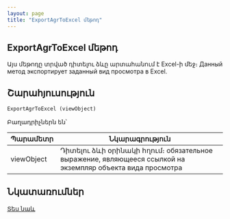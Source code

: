 ```yaml
---
layout: page
title: "ExportAgrToExcel մեթոդ"
---
```


## ExportAgrToExcel մեթոդ


Այս մեթոդը տրված դիտելու ձևը արտահանում է Excel-ի մեջ։ 
Данный метод экспортирует заданный вид просмотра в Excel.

## Շարահյուսություն

```vb
ExportAgrToExcel (viewObject)
```
Բաղադրիչներն են՝


| Պարամետր | Նկարագրություն |
|--|--|
| viewObject | Դիտելու ձևի օրինակի հղում։ обязательное выражение, являющееся ссылкой на экземпляр объекта вида просмотра |


## Նկատառումներ

[Տես նաև](../../functions.html)

